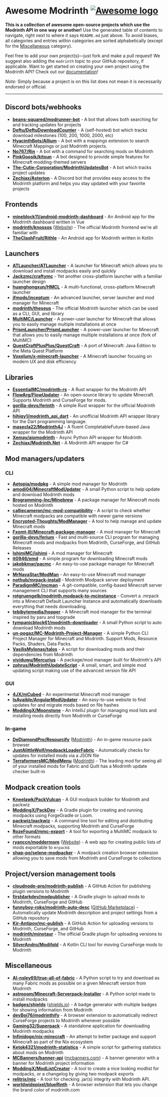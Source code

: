 # Awesome Modrinth [![Awesome logo](https://awesome.re/badge.svg)](https://awesome.re)

**This is a collection of awesome open-source projects which use the Modrinth API in one way or another!** Use the generated table of contents to navigate, right next to where it says `README.md` just above. To avoid biases, all categories and entries within categories are sorted alphabetically (except for the [Miscellaneous](#miscellaneous) category).

Feel free to add your own project(s)—just fork and make a pull request! We suggest also adding the `modrinth` topic to your GitHub repository, if applicable. Want to get started on creating your own project using the Modrinth API? Check out our [documentation](https://docs.modrinth.com)!

*Note:* Simply because a project is on this list does not mean it is necessarily endorsed or official.

---

## Discord bots/webhooks

- **[beans-squared/modrunner-bot](https://github.com/beans-squared/modrunner-bot)** - A bot that allows both searching for and tracking updates for projects
- **[Deftu/DeftuDownloadCounter](https://github.com/Deftu/DeftuDownloadCounter)** - A (self-hosted) bot which tracks download milestones (100, 200, 1000, 2000, etc)
- **[HyacinthBots/Allium](https://github.com/HyacinthBots/Allium)** - A bot with a mappings extension to search Minecraft Mappings or just Modrinth projects.
- **[No767/Rin](https://github.com/No767/Rin)** - A bot with a command for searching mods on Modrinth
- **[PinkGoosik/kitsun](https://github.com/PinkGoosik/kitsun)** - A bot designed to provide simple features for Minecraft modding-themed servers
- **[The-Cutie-Corporation/ModrinthUpdatesBot](https://github.com/The-Cutie-Corporation/ModrinthUpdatesBot)** - A bot which tracks project updates
- **[Zechiax/Asterion](https://github.com/Zechiax/Asterion)** - A Discord bot that provides easy access to the Modrinth platform and helps you stay updated with your favorite projects

## Frontends

- **[mineblock11/android-modrinth-dashboard](https://github.com/mineblock11/android-modrinth-dashboard)** - An Android app for the Modrinth dashboard written in Vue
- **[modrinth/knossos](https://github.com/modrinth/knossos)** ([Website](https://modrinth.com)) - The official Modrinth frontend we're all familiar with
- **[TheClashFruit/Rithle](https://github.com/TheClashFruit/Rithle)** - An Android app for Modrinth written in Kotlin

## Launchers

- **[ATLauncher/ATLauncher](https://github.com/ATLauncher/ATLauncher)** - A launcher for Minecraft which allows you to download and install modpacks easily and quickly
- **[Jackzmc/craftymc](https://github.com/Jackzmc/craftymc)** - Yet another cross-platform launcher with a familiar launcher design
- **[huanghongxun/HMCL](https://github.com/huanghongxun/HMCL)** - A multi-functional, cross-platform Minecraft launcher
- **[jfmods/inceptum](https://gitlab.com/jfmods/inceptum)** - An advanced launcher, server launcher and mod manager for Minecraft
- **[modrinth/theseus](https://github.com/modrinth/theseus)** - The official Modrinth launcher which can be used as a CLI, GUI, and library
- **[MultiMC/Launcher](https://github.com/MultiMC/Launcher)** - A power-user launcher for Minecraft that allows you to easily manage multiple installations at once
- **[PrismLauncher/PrismLauncher](https://github.com/PrismLauncher/PrismLauncher)** - A power-user launcher for Minecraft that allows you to easily manage multiple installations at once (fork of MultiMC)
- **[QuestCraftPlusPlus/QuestCraft](https://github.com/QuestCraftPlusPlus/QuestCraft)** - A port of Minecraft: Java Edition to the Meta Quest Platform
- **[Voxelum/x-minecraft-launcher](https://github.com/Voxelum/x-minecraft-launcher)** - A Minecraft launcher focusing on modern UX and disk efficiency

## Libraries

- **[EssentialMC/modrinth-rs](https://github.com/EssentialMC/modrinth-rs)** - A Rust wrapper for the Modrinth API
- **[FlowArg/FlowUpdater](https://github.com/FlowArg/FlowUpdater)** - An open-source library to update Minecraft. Supports Modrinth and CurseForge for mods.
- **[gorilla-devs/ferinth](https://github.com/gorilla-devs/ferinth)** - A simple Rust wrapper for the official Modrinth API
- **[hihiqy1/modrinth_api_dart](https://github.com/hihiqy1/modrinth_api_dart)** - An unofficial Modrinth API wrapper library for the Dart programming language.
- **[masecla22/Modrinth4J](https://github.com/masecla22/Modrinth4J)** - A fluent CompletableFuture-based Java wrapper for the Modrinth API
- **[Xemay/aiomodrinth](https://github.com/Xemay/aiomodrinth)** - Async Python API wrapper for Modrinth
- **[Zechiax/Modrinth.Net](https://github.com/Zechiax/Modrinth.Net)** - A Modrinth API wrapper for C# 

## Mod managers/updaters

### CLI

- **[Aetopia/modpkg](https://github.com/Aetopia/modpkg)** - A simple mod manager for Modrinth
- **[amodi04/MinecraftModUpdater](https://github.com/amodi04/MinecraftModUpdater)** - A small Python script to help update and download Modrinth mods
- **[Brogramming-Inc/Minebrew](https://github.com/Brogramming-Inc/Minebrew)** - A package manager for Minecraft mods hosted on Modrinth
- **[calliecameron/mc-mod-compatibility](https://github.com/calliecameron/mc-mod-compatibility)** - A script to check whether Minecraft modpacks are compatible with newer game versions
- **[Encrypted-Thoughts/ModManager](https://github.com/Encrypted-Thoughts/ModManager)** - A tool to help manage and update Minecraft mods
- **[Fxomt-III/Minecraft-package-manager](https://github.com/Fxomt-III/Minecraft-package-manager)** - A mod manager for Minecraft
- **[gorilla-devs/ferium](https://github.com/gorilla-devs/ferium)** - Fast and multi-source CLI program for managing Minecraft mods and modpacks from Modrinth, CurseForge, and GitHub Releases
- **[IshimiMC/ishimi](https://github.com/IshimiMC/ishimi)** - A mod manager for Minecraft
- **[it0946/emd](https://github.com/it0946/emd)** - A simple program for downloading Minecraft mods
- **[jakobkmar/pacmc](https://github.com/jakobkmar/pacmc)** - An easy-to-use package manager for Minecraft mods
- **[MrNavaStar/ModMan](https://github.com/MrNavaStar/ModMan)** - An easy-to-use Minecraft mod manager
- **[nothub/mrpack-install](https://github.com/nothub/mrpack-install)** - Modrinth Modpack server deployment
- **[ParadigmMC/mcman](https://github.com/ParadigmMC/mcman)** - A git-compatible, config-based Minecraft server management CLI that supports many sources
- **[rotgruengelb/modrinth.modpack-to-mcinstance](https://github.com/rotgruengelb/modrinth.modpack-to-mcinstance)** - Convert a .mrpack into a Minecraft Default Launcher Instance and automatically downloads everything that needs downloading.
- **[tebibytemedia/hopper](https://github.com/tebibytemedia/hopper)** - A Minecraft mod manager for the terminal inspired by paru and topgrade
- **[tympanicblock61/modrinth-downloader](https://github.com/tympanicblock61/modrinth-downloader)** - A small Python script to auto download Modrinth mods
- **[un-pogaz/MC-Modrinth-Project-Manager](https://github.com/un-pogaz/MC-Modrinth-Project-Manager)** - A simple Python CLI Project Manager for Minecraft and Modrinth. Support Mods, Resource Packs, Shaders, Data Packs.
- **[VasilisMylonas/talos](https://github.com/VasilisMylonas/talos)** - A script for downloading mods and their dependencies from Modrinth
- **[vividuwu/Mercurius](https://github.com/vividuwu/Mercurius)** - A package/mod manager built for Modrinth's API
- **[zphrus/ModrinthUpdateScript](https://github.com/zphrus/ModrinthUpdateScript)** - A small, smart, and simple mod updating script making use of the advanced version file API

### GUI

- **[4JX/mCubed](https://github.com/4JX/mCubed)** - An experimental Minecraft mod manager
- **[IsAvaible/AngularModUpdater](https://github.com/IsAvaible/AngularModUpdater)** - An easy-to-use website to find updates for and migrate mods based on file hashes
- **[ModdingX/Moonstone](https://github.com/ModdingX/Moonstone)** - An IntelliJ plugin for managing mod lists and installing mods directly from Modrinth or CurseForge

### In-game

- **[DeDiamondPro/Resourcify](https://github.com/DeDiamondPro/Resourcify)** ([Modrinth](https://modrinth.com/mod/resourcify)) - An in-game resource pack browser
- **[JustAlittleWolf/modpackLoaderFabric](https://github.com/JustAlittleWolf/modpackLoaderFabric)** - Automatically checks for updates for installed mods via a JSON file
- **[TerraformersMC/ModMenu](https://github.com/TerraformersMC/ModMenu)** ([Modrinth](https://modrinth.com/mod/modmenu)) - The leading mod for seeing all of your installed mods for Fabric and Quilt has a Modrinth update checker built-in

## Modpack creation tools

- **[Kneelawk/PackVulcan](https://github.com/Kneelawk/PackVulcan)** - A GUI modpack builder for Modrinth and packwiz
- **[ModdingX/PackDev](https://github.com/ModdingX/PackDev)** - A Gradle plugin for creating and running modpacks using ForgeGradle or Loom.
- **[packwiz/packwiz](https://github.com/packwiz/packwiz)** - A command line tool for editing and distributing Minecraft modpacks, supporting Modrinth and CurseForge
- **[RozeFound/mmc-export](https://github.com/RozeFound/mmc-export)** - A tool for exporting a MultiMC modpack to other formats
- **[ryanccn/moddermore](https://github.com/ryanccn/moddermore)** ([Website](https://moddermore.vercel.app)) - A web app for creating public lists of mods exportable to `mrpack`s
- **[shap-po/selene-modpacker](https://github.com/shap-po/selene-modpacker)** - A modpack creation browser extension allowing you to save mods from Modrinth and CurseForge to collections

## Project/version management tools

- **[cloudnode-pro/modrinth-publish](https://github.com/cloudnode-pro/modrinth-publish)** - A GitHub Action for publishing plugin versions to Modrinth 
- **[firstdarkdev/modpublisher](https://github.com/firstdarkdev/modpublisher)** - A Gradle plugin to upload mods to Modrinth, CurseForge and GitHub
- **[funnyboy-roks/modrinth-auto-desc](https://github.com/funnyboy-roks/modrinth-auto-desc)** ([GitHub Marketplace](https://github.com/marketplace/actions/modrinth-auto-description)) - Automatically update Modrinth description and project settings from a GitHub repository
- **[Kir-Antipov/mc-publish](https://github.com/Kir-Antipov/mc-publish)** - A GitHub Action for uploading versions to Modrinth, CurseForge, and GitHub
- **[modrinth/minotaur](https://github.com/modrinth/minotaur)** - The official Gradle plugin for uploading versions to Modrinth
- **[SilverAndro/Modifold](https://github.com/SilverAndro/Modifold)** - A Kotlin CLI tool for moving CurseForge mods to Modrinth

## Miscellaneous

- **[AI-nsley69/true-all-of-fabric](https://github.com/AI-nsley69/true-all-of-fabric)** - A Python script to try and download as many Fabric mods as possible on a given Minecraft version from Modrinth
- **[astrooom/Minecraft-Serverpack-Installer](https://github.com/astrooom/Minecraft-Serverpack-Installer)** - A Python script made to install modpacks
- **[badges/shields](https://github.com/badges/shields)** ([shields.io](https://shields.io)) - A badge generator with multiple badges for showing information from Modrinth
- **[devBoi76/modrinthify](https://github.com/devBoi76/modrinthify)** - A browser extension to automatically redirect CurseForge projects to Modrinth whenever possible
- **[Gaming32/Superpack](https://github.com/Gaming32/Superpack)** - A standalone application for downloading Modrinth modpacks
- **[Infinidoge/nix-minecraft](https://github.com/Infinidoge/nix-minecraft)** - An attempt to better package and support Minecraft as part of the Nix ecosystem
- **[Ketok4321/modrinth-statistics](https://github.com/Ketok4321/modrinth-statistics)** - A simple script for gathering statistics about mods on Modrinth
- **[MCBanners/banner-api](https://github.com/MCBanners/banner-api)** ([mcbanners.com](https://mcbanners.com/modrinth)) - A banner generator with a banner for Modrinth project information
- **[ModdingX/ModListCreator](https://github.com/ModdingX/ModListCreator)** - A tool to create a nice looking modlist for modpacks, or a changelog by giving two modpack exports
- **[relitrix/mic](https://github.com/relitrix/mic)** - A tool for checking .jar(s) integrity with Modrinth API.
- **[worldwidepixel/blueRinth](https://github.com/worldwidepixel/blueRinth/)** - A browser extension that lets you change the brand color of modrinth.com
